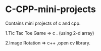# C-CPP-mini-projects
Contains mini projects of c and cpp.

1.Tic Tac Toe Game =>  c . (using 2-d array)

2.Image Rotation => c++ ,open cv library.                        
